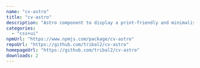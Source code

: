 ```yaml
---
name: "cv-astro"
title: "cv-astro"
description: "Astro component to display a print-friendly and minimalist CV inspired by BartoszJarocki/cv"
categories:
  - "css+ui"
npmUrl: "https://www.npmjs.com/package/cv-astro"
repoUrl: "https://github.com/tribal2/cv-astro"
homepageUrl: "https://github.com/tribal2/cv-astro"
downloads: 2
---
```

